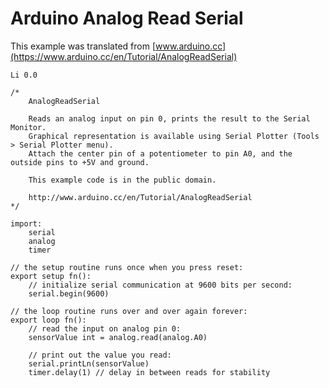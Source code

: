 # Arduino Analog Read Serial

This example was translated from [www.arduino.cc](https://www.arduino.cc/en/Tutorial/AnalogReadSerial)

    Li 0.0
    
    /*
        AnalogReadSerial
        
        Reads an analog input on pin 0, prints the result to the Serial Monitor.
        Graphical representation is available using Serial Plotter (Tools > Serial Plotter menu).
        Attach the center pin of a potentiometer to pin A0, and the outside pins to +5V and ground.
        
        This example code is in the public domain.
        
        http://www.arduino.cc/en/Tutorial/AnalogReadSerial
    */
    
    import:
        serial
        analog
        timer
    
    // the setup routine runs once when you press reset:
    export setup fn():
        // initialize serial communication at 9600 bits per second:
        serial.begin(9600)
    
    // the loop routine runs over and over again forever:
    export loop fn():
        // read the input on analog pin 0:
        sensorValue int = analog.read(analog.A0)
        
        // print out the value you read:
        serial.printLn(sensorValue)
        timer.delay(1) // delay in between reads for stability
